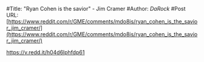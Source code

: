 #Title: "Ryan Cohen is the savior" - Jim Cramer
#Author: _DaRock_
#Post URL: [https://www.reddit.com/r/GME/comments/mdo8is/ryan_cohen_is_the_savior_jim_cramer/](https://www.reddit.com/r/GME/comments/mdo8is/ryan_cohen_is_the_savior_jim_cramer/)


https://v.redd.it/h04d6lphfdp61